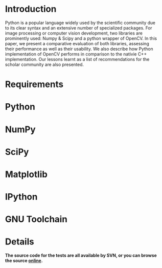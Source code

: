 # Introduction #

Python is a popular language widely used by the scientific community due to its clear syntax and an extensive number of specialized packages. For image processing or computer vision development, two libraries are prominently used: Numpy & Scipy and a python wrapper of OpenCV. In this paper, we present a comparative evaluation of both libraries, assessing their performance as well as their usability. We also describe how Python implementation of OpenCV performs in comparison to the nativie C++ implementation. Our lessons learnt as a list of recommendations for the scholar community are also presented.

# Requirements #
# Python
# NumPy
# SciPy
# Matplotlib
# IPython
# GNU Toolchain

# Details #

**The source code for the tests are all available by SVN, or you can browse the source [online](http://code.google.com/p/pycam/source/browse/#svn/trunk/speed).**

